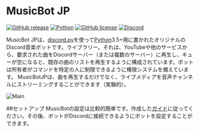 # MusicBot JP

[![GitHub release](https://img.shields.io/github/release/kosugikun/MusicBot.svg?style=flat-square)](https://just-some-bots.github.io/MusicBot/)
[![Python](https://img.shields.io/badge/python-3.5%2C%203.6-blue.svg?style=flat-square)](https://www.python.org/downloads/)
[![GitHub license](https://img.shields.io/github/license/kosugikun/MusicBot.svg?style=flat-square)](https://github.com/kosugikun/MusicBot/blob/master/LICENSE)
[![Discord](https://img.shields.io/discord/414411462207995904.svg?style=flat-square)](https://discord.gg/DuN7jvh)

MusicBot JPは、[discord.py](https://github.com/Rapptz/discord)を使って[Python](https://www.python.org "Python homepage")3.5+用に書かれたオリジナルのDiscord音楽ボットです。ライブラリー。それは、YouTubeや他のサービスから、要求された曲をDiscordサーバー（または複数のサーバー）に再生し、キューが空になると、既存の曲のリストを再生するように構成されています。ボットは所有者がコマンドを特定の人に制限できるように権限システムを備えています。 MusicBotJPは、曲を再生するだけでなく、ライブメディアを音声チャンネルにストリーミングすることができます（実験的）。

![Main](https://i.imgur.com/EZljY52.png)

##セットアップ
MusicBotの設定は比較的簡単です。作成した[ガイド](https://github.com/kosugikun/MusicBot/wiki)に従ってください。その後、ボットがDiscordに接続できるようにボットを設定することができます。
